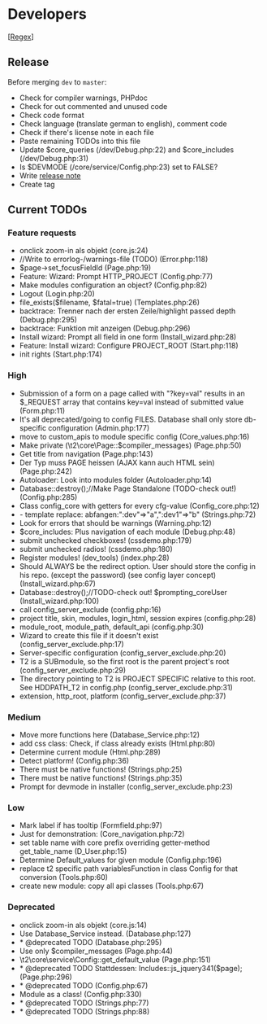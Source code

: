 Developers
==========

[[Regex](../help/dev_regex.md)]

Release
-------
Before merging `dev` to `master`:
* Check for compiler warnings, PHPdoc
* Check for out commented and unused code
* Check code format
* Check language (translate german to english), comment code
* Check if there's license note in each file
* Paste remaining TODOs into this file
* Update $core_queries (/dev/Debug.php:22) and $core_includes (/dev/Debug.php:31)
* Is $DEVMODE (/core/service/Config.php:23) set to FALSE?
* Write [release note](../release_notes.md)
* Create tag

Current TODOs
-------------
### Feature requests
* onclick zoom\-in als objekt \(core\.js:24\)
* //Write to errorlog\-/warnings\-file \(TODO\) \(Error\.php:118\)
* $page\->set\_focusFieldId \(Page\.php:19\)
* Feature: Wizard: Prompt HTTP\_PROJECT \(Config\.php:77\)
* Make modules configuration an object? \(Config\.php:82\)
* Logout \(Login\.php:20\)
* file\_exists\($filename, $fatal=true\) \(Templates\.php:26\)
* backtrace: Trenner nach der ersten Zeile/highlight passed depth \(Debug\.php:295\)
* backtrace: Funktion mit anzeigen \(Debug\.php:296\)
* Install wizard: Prompt all field in one form \(Install\_wizard\.php:28\)
* Feature: Install wizard: Configure PROJECT\_ROOT \(Start\.php:118\)
* init rights \(Start\.php:174\)

### High
* Submission of a form on a page called with "?key=val" results in an $\_REQUEST array that contains key=val instead of submitted value \(Form\.php:11\)
* It's all deprecated/going to config FILES\. Database shall only store db\-specific configuration \(Admin\.php:177\)
* move to custom\_apis to module specific config \(Core\_values\.php:16\)
* Make private \(\\t2\\core\\Page::$compiler\_messages\) \(Page\.php:50\)
* Get title from navigation \(Page\.php:143\)
* Der Typ muss PAGE heissen \(AJAX kann auch HTML sein\) \(Page\.php:242\)
* Autoloader: Look into modules folder \(Autoloader\.php:14\)
* Database::destroy\(\);//Make Page Standalone \(TODO\-check out\!\) \(Config\.php:285\)
* Class config\_core with getters for every cfg\-value \(Config\_core\.php:12\)
* \- template replace: abfangen:":dev"=>"a",":dev1"=>"b" \(Strings\.php:72\)
* Look for errors that should be warnings \(Warning\.php:12\)
* $core\_includes: Plus navigation of each module \(Debug\.php:48\)
* submit unchecked checkboxes\! \(cssdemo\.php:179\)
* submit unchecked radios\! \(cssdemo\.php:180\)
* Register modules\! \(dev\_tools\) \(index\.php:28\)
* Should ALWAYS be the redirect option\. User should store the config in his repo\. \(except the password\) \(see config layer concept\) \(Install\_wizard\.php:67\)
* Database::destroy\(\);//TODO\-check out\! $prompting\_coreUser \(Install\_wizard\.php:100\)
* call config\_server\_exclude \(config\.php:16\)
* project title, skin, modules, login\_html, session expires \(config\.php:28\)
* module\_root, module\_path, default\_api \(config\.php:30\)
* Wizard to create this file if it doesn't exist \(config\_server\_exclude\.php:17\)
* Server\-specific configuration \(config\_server\_exclude\.php:20\)
* T2 is a SUBmodule, so the first root is the parent project's root \(config\_server\_exclude\.php:29\)
* The directory pointing to T2 is PROJECT SPECIFIC relative to this root\. See HDDPATH\_T2 in config\.php \(config\_server\_exclude\.php:31\)
* extension, http\_root, platform \(config\_server\_exclude\.php:37\)

### Medium
* Move more functions here \(Database\_Service\.php:12\)
* add css class: Check, if class already exists \(Html\.php:80\)
* Determine current module \(Html\.php:289\)
* Detect platform\! \(Config\.php:36\)
* There must be native functions\! \(Strings\.php:25\)
* There must be native functions\! \(Strings\.php:35\)
* Prompt for devmode in installer \(config\_server\_exclude\.php:23\)

### Low
* Mark label if has tooltip \(Formfield\.php:97\)
* Just for demonstration: \(Core\_navigation\.php:72\)
* set table name with core prefix overriding getter\-method get\_table\_name \(D\_User\.php:15\)
* Determine Default\_values for given module \(Config\.php:196\)
* replace t2 specific path variablesFunction in class Config for that conversion \(Tools\.php:60\)
* create new module: copy all api classes \(Tools\.php:67\)

### Deprecated
* onclick zoom\-in als objekt \(core\.js:14\)
* Use Database\_Service instead\. \(Database\.php:127\)
* \* @deprecated TODO \(Database\.php:295\)
* Use only $compiler\_messages \(Page\.php:44\)
* \\t2\\core\\service\\Config::get\_default\_value \(Page\.php:151\)
* \* @deprecated TODO Stattdessen: Includes::js\_jquery341\($page\); \(Page\.php:296\)
* \* @deprecated TODO \(Config\.php:67\)
* Module as a class\! \(Config\.php:330\)
* \* @deprecated TODO \(Strings\.php:77\)
* \* @deprecated TODO \(Strings\.php:88\)
